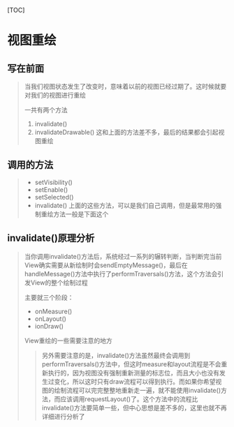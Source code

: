 [TOC]

# 视图重绘

## 写在前面

> 当我们视图状态发生了改变时，意味着以前的视图已经过期了。这时候就要对我们的视图进行重绘
>
> 一共有两个方法
>
> 1. invalidate()
> 2. invalidateDrawable() 这和上面的方法差不多，最后的结果都会引起视图重绘

## 调用的方法

> + setVisibility()
> + setEnable()
> + setSelected()
> + invalidate() 上面的这些方法，可以是我们自己调用，但是最常用的强制重绘方法一般是下面这个

## invalidate()原理分析

> 当你调用invalidate()方法后，系统经过一系列的辗转判断，当判断完当前View确实需要从新绘制时会sendEmptyMessage()，最后在handleMessage()方法中执行了performTraversals()方法，这个方法会引发View的整个绘制过程
>
> 主要就三个阶段：
>
> + onMeasure()
> + onLayout()
> + ionDraw()
>
> View重绘的一些需要注意的地方
>
> > 另外需要注意的是，invalidate()方法虽然最终会调用到performTraversals()方法中，但这时measure和layout流程是不会重新执行的，因为视图没有强制重新测量的标志位，而且大小也没有发生过变化，所以这时只有draw流程可以得到执行。而如果你希望视图的绘制流程可以完完整整地重新走一遍，就不能使用invalidate()方法，而应该调用requestLayout()了。这个方法中的流程比invalidate()方法要简单一些，但中心思想是差不多的，这里也就不再详细进行分析了

